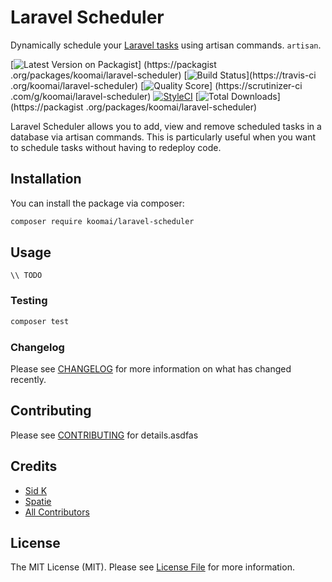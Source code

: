 # Laravel Scheduler

Dynamically schedule your [Laravel tasks](https://laravel.com/docs/scheduling) using artisan commands.
`artisan`. 

[![Latest Version on Packagist](https://img.shields.io/packagist/v/koomai/laravel-scheduler.svg?style=flat-square)]
(https://packagist
.org/packages/koomai/laravel-scheduler)
[![Build Status](https://img.shields.io/travis/koomai/laravel-scheduler/master.svg?style=flat-square)](https://travis-ci
.org/koomai/laravel-scheduler)
[![Quality Score](https://img.shields.io/scrutinizer/g/koomai/laravel-scheduler.svg?style=flat-square)]
(https://scrutinizer-ci
.com/g/koomai/laravel-scheduler)
[![StyleCI](https://styleci.io/repos/175750854/shield?branch=master)](https://styleci.io/repos/175750854)
[![Total Downloads](https://img.shields.io/packagist/dt/koomai/laravel-scheduler.svg?style=flat-square)]
(https://packagist
.org/packages/koomai/laravel-scheduler)

Laravel Scheduler allows you to add, view and remove scheduled tasks in a database via artisan commands. This is 
particularly useful when you want to schedule tasks without having to redeploy code. 

## Installation

You can install the package via composer:

```bash
composer require koomai/laravel-scheduler
```

## Usage

`\\ TODO`

### Testing

``` bash
composer test
```

### Changelog

Please see [CHANGELOG](CHANGELOG.md) for more information on what has changed recently.

## Contributing

Please see [CONTRIBUTING](CONTRIBUTING.md) for details.asdfas

## Credits

- [Sid K](https://github.com/koomai)
- [Spatie](https://github.com/spatie/skeleton-php)
- [All Contributors](../../contributors)

## License

The MIT License (MIT). Please see [License File](LICENSE.md) for more information.
